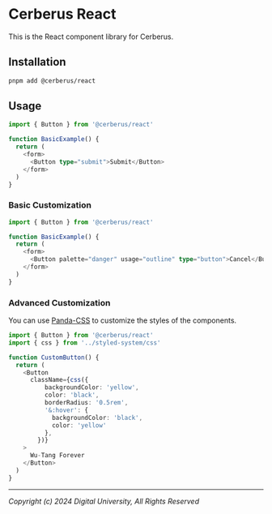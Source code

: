 # Cerberus React

This is the React component library for Cerberus.

## Installation

```bash
pnpm add @cerberus/react
```

## Usage

```typescript
import { Button } from '@cerberus/react'

function BasicExample() {
  return (
    <form>
      <Button type="submit">Submit</Button>
    </form>
  )
}
```

### Basic Customization

```typescript
import { Button } from '@cerberus/react'

function BasicExample() {
  return (
    <form>
      <Button palette="danger" usage="outline" type="button">Cancel</Button>
    </form>
  )
}
```

### Advanced Customization

You can use [Panda-CSS](https://panda-css.com/) to customize the styles of the components.

```typescript
import { Button } from '@cerberus/react'
import { css } from '../styled-system/css'

function CustomButton() {
  return (
    <Button
      className={css({
          backgroundColor: 'yellow',
          color: 'black',
          borderRadius: '0.5rem',
          '&:hover': {
            backgroundColor: 'black',
            color: 'yellow'
          },
        })}
    >
      Wu-Tang Forever
    </Button>
  )
}
```

---

_Copyright (c) 2024 Digital University, All Rights Reserved_
